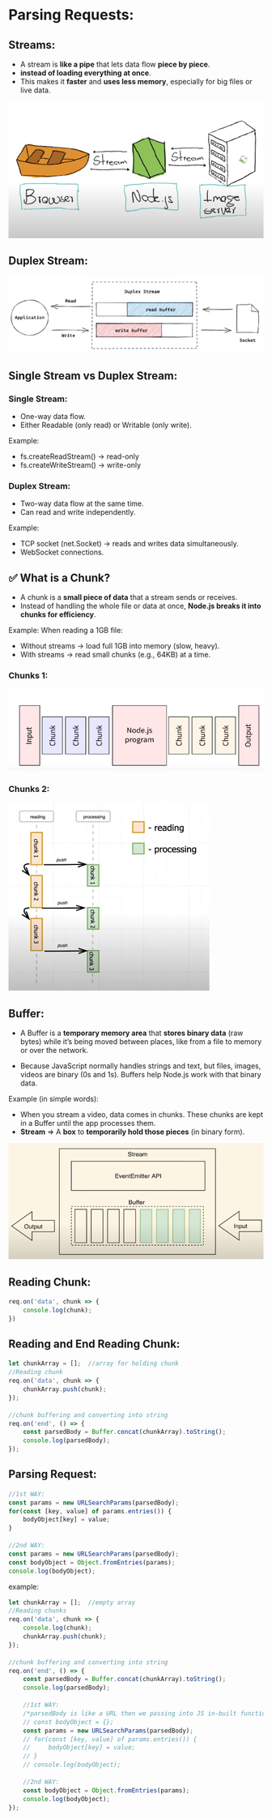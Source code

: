 # Parsing Requests:

## Streams:
* A stream is **like a pipe** that lets data flow **piece by piece**.
* **instead of loading everything at once**.
* This makes it **faster** and **uses less memory**, especially for big files or live data.

![Streams](image.png)

## Duplex Stream:
![Duplex Stream](image-1.png)


## Single Stream vs Duplex Stream:

### Single Stream:
* One-way data flow.
* Either Readable (only read) or Writable (only write).

Example:
* fs.createReadStream() → read-only
* fs.createWriteStream() → write-only

### Duplex Stream:
* Two-way data flow at the same time.
* Can read and write independently.

Example:
* TCP socket (net.Socket) → reads and writes data simultaneously.
* WebSocket connections.


## ✅ What is a Chunk?
* A chunk is a **small piece of data** that a stream sends or receives.
* Instead of handling the whole file or data at once, **Node.js breaks it into chunks for efficiency**.

Example:
When reading a 1GB file:
* Without streams → load full 1GB into memory (slow, heavy).
* With streams → read small chunks (e.g., 64KB) at a time.

### Chunks 1:
![Chunks](image-2.png)

### Chunks 2:
![alt text](image-3.png)


## Buffer:
* A Buffer is a **temporary memory area** that **stores binary data** (raw bytes) while it’s being moved between places, like from a file to memory or over the network.

* Because JavaScript normally handles strings and text, but files, images, videos are binary (0s and 1s). Buffers help Node.js work with that binary data.

Example (in simple words): 
* When you stream a video, data comes in chunks. These chunks are kept in a Buffer until the app processes them.
* **Stream** => A **box** to **temporarily hold those pieces** (in binary form).

![alt text](image-4.png)


## Reading Chunk:
```js
req.on('data', chunk => {
    console.log(chunk);
})
```


## Reading and End Reading Chunk:
```js
let chunkArray = [];  //array for holding chunk
//Reading chunk
req.on('data', chunk => {
    chunkArray.push(chunk);
});

//chunk buffering and converting into string
req.on('end', () => {
    const parsedBody = Buffer.concat(chunkArray).toString();
    console.log(parsedBody);
});
```


## Parsing Request:
```js
//1st WAY:
const params = new URLSearchParams(parsedBody);
for(const [key, value] of params.entries()) {
    bodyObject[key] = value;
}

//2nd WAY:
const params = new URLSearchParams(parsedBody);
const bodyObject = Object.fromEntries(params);
console.log(bodyObject);
```

example:
```js
let chunkArray = [];  //empty array
//Reading chunks
req.on('data', chunk => {
    console.log(chunk);
    chunkArray.push(chunk);
});

//chunk buffering and converting into string
req.on('end', () => {
    const parsedBody = Buffer.concat(chunkArray).toString();
    console.log(parsedBody);

    //1st WAY:
    /*parsedBody is like a URL then we passing into JS in-built function called "URLSearchParams" and applying for-of loop and storing values into emmptyObject called "bodyObject"*/
    // const bodyObject = {};
    const params = new URLSearchParams(parsedBody);
    // for(const [key, value] of params.entries()) {
    //     bodyObject[key] = value;
    // }
    // console.log(bodyObject);

    //2nd WAY:
    const bodyObject = Object.fromEntries(params);
    console.log(bodyObject);
});
```